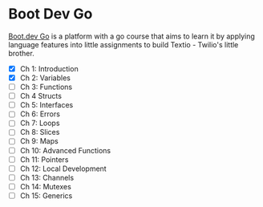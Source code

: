 # Boot Dev Go

[Boot.dev Go](boot.dev) is a platform with a go course that aims to learn it by applying language features into little assignments to build Textio - Twilio's little brother. 

- [x] Ch 1: Introduction
- [x] Ch 2: Variables
- [ ] Ch 3: Functions
- [ ] Ch 4 Structs
- [ ] Ch 5: Interfaces
- [ ] Ch 6: Errors
- [ ] Ch 7: Loops
- [ ] Ch 8: Slices
- [ ] Ch 9: Maps
- [ ] Ch 10: Advanced Functions
- [ ] Ch 11: Pointers
- [ ] Ch 12: Local Development
- [ ] Ch 13: Channels
- [ ] Ch 14: Mutexes
- [ ] Ch 15: Generics
